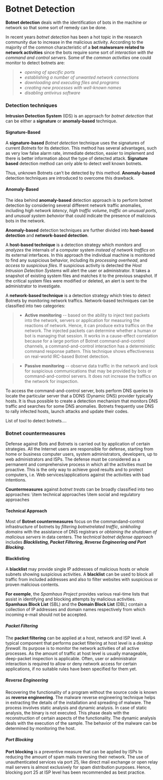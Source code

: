 Botnet Detection
===================

**Botnet detection** deals with the identification of bots in the machine or network so that some sort of remedy can be done. 

In recent years *botnet detection* has been a hot topic in the research community due to increase in the malicious activity. According to the majority of the common characteristic of a **bot malwareare related to network activities** since the bots require some sort of *interaction with the command and control servers*. Some of the *common activities* one could monitor to detect botnets are:
> -  *opening of specific ports*
> -  *establishing a number of unwanted network connections*
> -  *downloading and executing files and programs*
> -  *creating new processes with well-known names*
> -  *disabling antivirus software*

### Detection techniques
**Intrusion Detection System** (IDS) is an approach for *botnet detection* that can be either a **signature** or **anomaly-based** technique. 
#### Signature-Based
A **signature-based** *Botnet detection* technique uses the signatures of current *Botnets* for its detection. This method has several advantages, such as very low false alarm rate, immediate detection, easier to implement and there is better information about the type of detected attack. **Signature based** detection method can only able to detect well known botnets. 

Thus, unknown Botnets can’t be detected by this method. **Anomaly-based** detection techniques are introduced to
overcome this drawback.

#### Anomaly-Based
The idea behind **anomaly-based** detection approach is to perform botnet detection by considering several different network traffic anomalies, including *high network latency*, *high traffic volume*, *traffic on unusual ports*, and *unusual system behavior* that could indicate the presence of malicious bots in the network. 

**Anomaly-based** detection techniques are further divided into **host-based detection** and **network-based detection**.

A **host-based technique** is a detection strategy which *monitors* and *analyzes* the internals of a computer system *instead of network traffics* on its external interfaces. In this approach the individual machine is monitored to find any suspicious behavior, including its *processing overhead*, and *access to suspicious files*. If suspicious activity is detected the *Host Intrusion Detection Systems* will alert the user or administrator. It takes a snapshot of existing system files and matches it to the previous snapshot. If the critical system files were modified or deleted, an alert is sent to the administrator to investigate.

A **network-based technique** is a detection strategy which tries to detect Botnets by monitoring network traffics. Network-based techniques can be classified into two categories: 
> -  **Active monitoring** -- based on the ability to inject test packets into the network, servers or application for measuring the reactions of network. Hence, it can produce extra traffics on the network. The injected packets can determine whether a human or bot is managing that session. It works in a cause-effect correlation because for a large portion of Botnet command-and-control channels, a command-and-control interaction has a deterministic command response pattern. This technique shows effectiveness on real-world IRC-based Botnet detection.

> -  **Passive monitoring** -- observe data traffic in the network and look for suspicious communications that may be provided by bots or command-and-control servers. It does not increase the traffics on the network for inspection.

To access the command-and-control server, bots perform DNS queries to locate the particular server that a DDNS (Dynamic DNS) provider typically hosts. It is thus possible to create a detection mechanism that monitors DNS traffic and searches for some DNS anomalies. Botnets frequently use DNS to rally infected hosts, launch attacks and update their codes.

List of tool to detect botnets....


### Botnet countermeasures

Defense against Bots and Botnets is carried out by application of certain strategies. All the Internet users are responsible for defense, starting from home or business computer users, system administrators, developers, up to web administrators and ISPs. The defense must be considered as a permanent and comprehensive process in which all the activities must be proactive. This is the only way to achieve good results and to protect computers, i.e. Web services/applications against the activities with bad intentions. 

**Countermeasures** against *botnet treats* can be broadly classified into two approaches: 
\item technical approaches
\item social and regulatory approaches

#### Technical Approach

Most of **Botnet countermeasures** focus on the commandand-control infrastructure of botnets by *filtering botnetrelated traffic*, *sinkholing domains* with the assistance of DNS registrars or *obtaining the shutdown of malicious servers* in data centers. The *technical botnet defense approach* includes __*Blacklisting, Packet Filtering, Reverse Engineering and Port Blocking*__.

#### Blacklisting
A **blacklist** may provide single IP addresses of malicious hosts or whole subnets showing suspicious activities. A **blacklist** can be used to block all traffic from included addresses and also to filter websites with suspicious or proven malicious contents. 

**For exemple**, the *Spamhaus Project* provides various real-time lists that assist in identifying and blocking attempts by malicious activities. **Spamhaus Block List** (SBL) and the **Domain Block List** (DBL) contain a collection of IP addresses and domain names respectively from which incoming e-mail should not be accepted.

##### Packet Filtering
The **packet filtering** can be applied at a host, network and ISP level. A typical component that performs packet filtering at host level is a *desktop firewall*. Its purpose is to monitor the network activities of all active processes. As the amount of traffic at host level is usually manageable, deep-packet inspection is applicable. Often, user or administrator interaction is required to allow or deny network access for certain applications, if no suitable rules have been specified for them yet.

##### Reverse Engineering
Recovering the functionality of a program without the source code is known as **reverse engineering**. The
malware reverse engineering technique helps in extracting the details of the installation and spreading of malware. The process involves static analysis and dynamic analysis. In case of static analysis, the binary is not executed. This phase deals with the reconstruction of certain aspects of the functionality. The dynamic analysis deals with the execution of the sample. The behavior of the malware can be determined by monitoring the host.

##### Port Blocking
**Port blocking** is a preventive measure that can be applied by ISPs to reducing the amount of spam mails traversing their network. The use of unauthenticated services via port 25, like direct mail exchange or open relay mail servers is almost exclusively for spam distribution purposes. Hence, blocking port 25 at ISP level has been recommended as best practice.